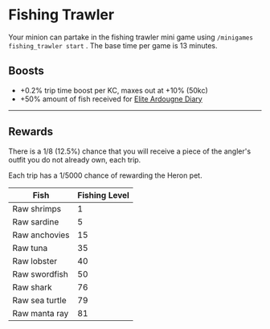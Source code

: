 # Fishing Trawler

Your minion can partake in the fishing trawler mini game using `/minigames fishing_trawler start` . The base time per game is 13 minutes.

## Boosts

* \+0.2% trip time boost per KC, maxes out at +10% (50kc)
* \+50% amount of fish received for [Elite Ardougne Diary](../../miscellaneous/achievement-diaries.md#ardougne-diary-elite)

***

## Rewards

There is a 1/8 (12.5%) chance that you will receive a piece of the angler's outfit you do not already own, each trip.

Each trip has a 1/5000 chance of rewarding the Heron pet.

| **Fish**       | **Fishing Level** |
| -------------- | ----------------- |
| Raw shrimps    | 1                 |
| Raw sardine    | 5                 |
| Raw anchovies  | 15                |
| Raw tuna       | 35                |
| Raw lobster    | 40                |
| Raw swordfish  | 50                |
| Raw shark      | 76                |
| Raw sea turtle | 79                |
| Raw manta ray  | 81                |
